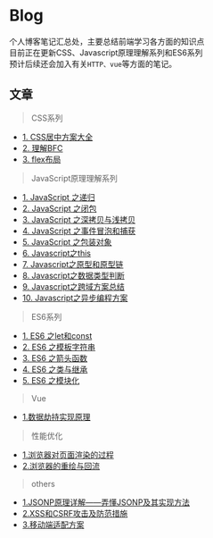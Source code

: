# Blog
个人博客笔记汇总处，主要总结前端学习各方面的知识点  
目前正在更新CSS、Javascript原理理解系列和ES6系列  
预计后续还会加入有关```HTTP、vue```等方面的笔记。
## 文章
> CSS系列
- [1. CSS居中方案大全](https://github.com/BokFang/Blog/issues/10)
- [2. 理解BFC](https://github.com/BokFang/Blog/issues/19)
- [3. flex布局](https://github.com/BokFang/Blog/issues/21)

> JavaScript原理理解系列  
- [1. JavaScript 之递归](https://github.com/BokFang/Blog/issues/1)
- [2. JavaScript 之闭包](https://github.com/BokFang/Blog/issues/2)
- [3. JavaScript 之深拷贝与浅拷贝](https://github.com/BokFang/Blog/issues/3)
- [4. JavaScript 之事件冒泡和捕获](https://github.com/BokFang/Blog/issues/4)  
- [5. JavaScript 之包装对象](https://github.com/BokFang/Blog/issues/12)  
- [6. Javascript之this ](https://github.com/BokFang/Blog/issues/24)  
- [7. Javascript之原型和原型链](https://github.com/BokFang/Blog/issues/15)  
- [8. Javascript之数据类型判断 ](https://github.com/BokFang/Blog/issues/18)  
- [9. Javascript之跨域方案总结 ](https://github.com/BokFang/Blog/issues/22)  
- [10. Javascript之异步编程方案 ](https://github.com/BokFang/Blog/issues/23)  



     
> ES6系列  
- [1. ES6 之let和const](https://github.com/BokFang/Blog/issues/5)
- [2. ES6 之模板字符串](https://github.com/BokFang/Blog/issues/6)
- [3. ES6 之箭头函数](https://github.com/BokFang/Blog/issues/7)
- [4. ES6 之类与继承](https://github.com/BokFang/Blog/issues/8)
- [5. ES6 之模块化](https://github.com/BokFang/Blog/issues/11)


> Vue
- [1.数据劫持实现原理](https://github.com/BokFang/Blog/issues/25)



> 性能优化
- [1.浏览器对页面渲染的过程](https://github.com/BokFang/Blog/issues/16)  
- [2.浏览器的重绘与回流](https://github.com/BokFang/Blog/issues/17)  
   


> others
- [1.JSONP原理详解——弄懂JSONP及其实现方法](https://github.com/BokFang/Blog/issues/13)
- [2.XSS和CSRF攻击及防范措施](https://github.com/BokFang/Blog/issues/20)
- [3.移动端适配方案](https://github.com/BokFang/Blog/issues/26)


